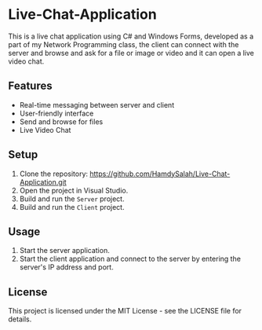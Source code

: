 # Live-Chat-Application
This is a live chat application using C# and Windows Forms, developed as a part of my Network Programming class, the client can connect with the server and browse and ask for a file or image or video and it can open a live video chat.

## Features
- Real-time messaging between server and client
- User-friendly interface
- Send and browse for files
- Live Video Chat

## Setup
1. Clone the repository: https://github.com/HamdySalah/Live-Chat-Application.git
2. Open the project in Visual Studio.
3. Build and run the `Server` project.
4. Build and run the `Client` project.

## Usage
1. Start the server application.
2. Start the client application and connect to the server by entering the server's IP address and port.

## License
This project is licensed under the MIT License - see the LICENSE file for details.

